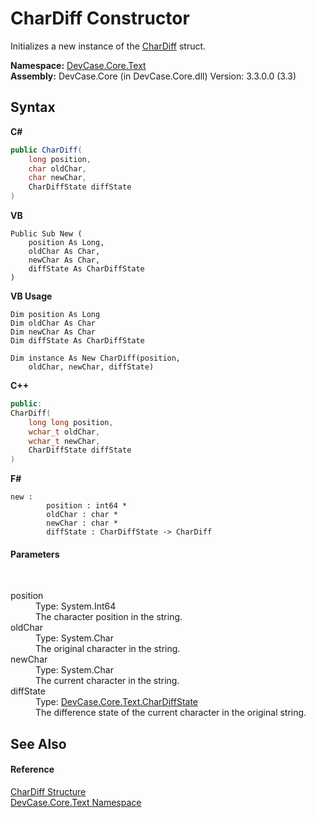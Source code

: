 # CharDiff Constructor 
 

Initializes a new instance of the <a href="T_DevCase_Core_Text_CharDiff">CharDiff</a> struct.

**Namespace:**&nbsp;<a href="N_DevCase_Core_Text">DevCase.Core.Text</a><br />**Assembly:**&nbsp;DevCase.Core (in DevCase.Core.dll) Version: 3.3.0.0 (3.3)

## Syntax

**C#**<br />
``` C#
public CharDiff(
	long position,
	char oldChar,
	char newChar,
	CharDiffState diffState
)
```

**VB**<br />
``` VB
Public Sub New ( 
	position As Long,
	oldChar As Char,
	newChar As Char,
	diffState As CharDiffState
)
```

**VB Usage**<br />
``` VB Usage
Dim position As Long
Dim oldChar As Char
Dim newChar As Char
Dim diffState As CharDiffState

Dim instance As New CharDiff(position, 
	oldChar, newChar, diffState)
```

**C++**<br />
``` C++
public:
CharDiff(
	long long position, 
	wchar_t oldChar, 
	wchar_t newChar, 
	CharDiffState diffState
)
```

**F#**<br />
``` F#
new : 
        position : int64 * 
        oldChar : char * 
        newChar : char * 
        diffState : CharDiffState -> CharDiff
```


#### Parameters
&nbsp;<dl><dt>position</dt><dd>Type: System.Int64<br />The character position in the string.</dd><dt>oldChar</dt><dd>Type: System.Char<br />The original character in the string.</dd><dt>newChar</dt><dd>Type: System.Char<br />The current character in the string.</dd><dt>diffState</dt><dd>Type: <a href="T_DevCase_Core_Text_CharDiffState">DevCase.Core.Text.CharDiffState</a><br />The difference state of the current character in the original string.</dd></dl>

## See Also


#### Reference
<a href="T_DevCase_Core_Text_CharDiff">CharDiff Structure</a><br /><a href="N_DevCase_Core_Text">DevCase.Core.Text Namespace</a><br />